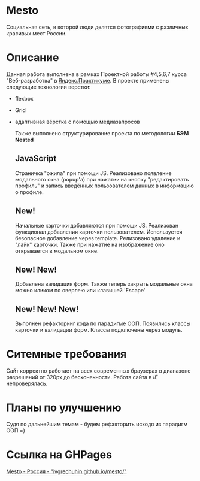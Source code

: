 # Mesto

Социальная сеть, в которой люди делятся фотографиями с различных красивых мест России.

# Описание

Данная работа выполнена в рамках Проектной работы #4,5,6,7 курса "Веб-разработка" в [Яндекс.Практикуме](https://practicum.yandex.ru/).
В проекте применены следующие технологии верстки:

- flexbox
- Grid
- адаптивная вёрстка с помощью медиазапросов

  Также выполнено структурирование проекта по методологии **БЭМ Nested**

  ## JavaScript

  Cтраничка "ожила" при помощи JS. Реализовано появление модального окна (popup'а) при нажатии на кнопку "редактировать профиль" и запись введённых пользователем данных в информацию о профиле.

  ## New!

  Начальные карточки добавляются при помощи JS.
  Реализован функционал добавления карточки пользователем. Используется безопасное добавление через template.
  Релизовано удаление и "лайк" карточки.
  Также при нажатие на изображение оно открывается в модальном окне.

  ## New! New!

  Добавлена валидация форм. Также теперь закрыть модальные окна можно кликом по оверлею или клавишей 'Escape'

  ## New! New! New!

  Выполнен рефакторинг кода по парадигме ООП. Появились классы карточки и валидации форм. Классы подключены через модуль.

# Ситемные требования

Сайт корректно работает на всех современных браузерах в диапазоне разрешений от 320px до бесконечности. Работа сайта в _IE_ непроверялась.

# Планы по улучшению

Судя по дальнейшим темам - будем рефакторить исходя из парадигм ООП =)

# Ссылка на GHPages

[Mesto - Россия - "ivgrechuhin.github.io/mesto/"](https://ivgrechuhin.github.io/mesto/)
